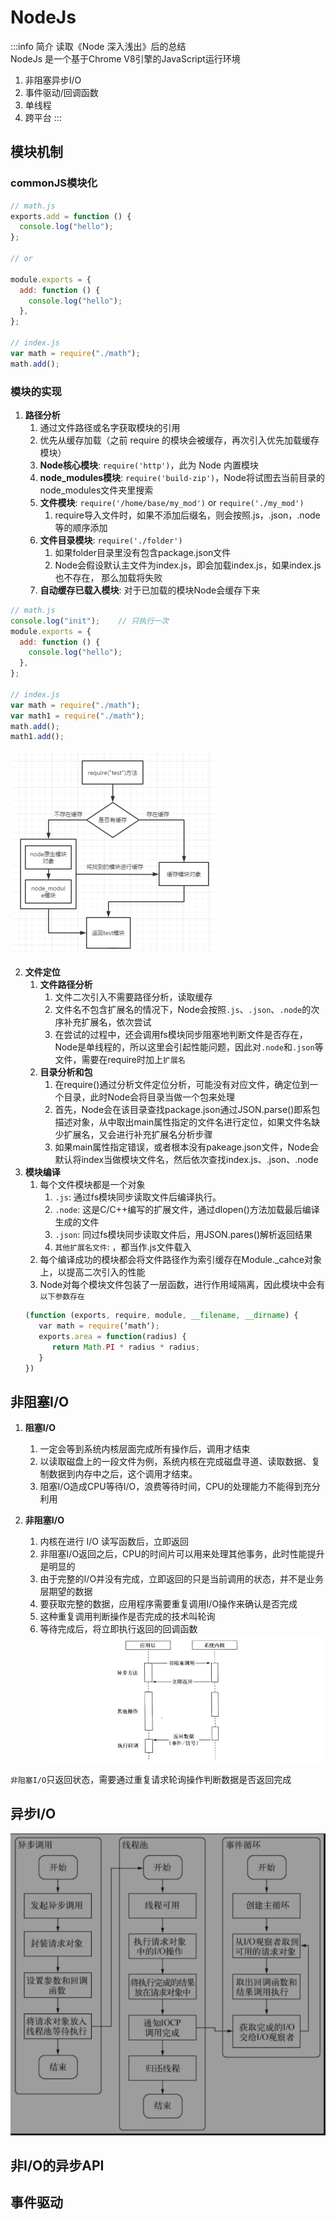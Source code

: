 # NodeJs

:::info 简介
读取《Node 深入浅出》后的总结  
NodeJs 是一个基于Chrome V8引擎的JavaScript运行环境
1. 非阻塞异步I/O
2. 事件驱动/回调函数
3. 单线程
4. 跨平台
:::

## 模块机制
### commonJS模块化
```js
// math.js
exports.add = function () {
  console.log("hello");
};

// or

module.exports = {
  add: function () {
    console.log("hello");
  },
};

// index.js
var math = require("./math");
math.add();
```
### 模块的实现
1. **路径分析**
   1. 通过文件路径或名字获取模块的引用
   2. 优先从缓存加载（之前 require 的模块会被缓存，再次引入优先加载缓存模块）
   3. **Node核心模块**: `require('http')`，此为 Node 内置模块
   4. **node_modules模块**: `require('build-zip')`，Node将试图去当前目录的node_modules文件夹里搜索
   5. **文件模块**: `require('/home/base/my_mod')` or `require('./my_mod')`
      1. require导入文件时，如果不添加后缀名，则会按照.js，.json，.node等的顺序添加
   6. **文件目录模块**: `require('./folder')`
      1. 如果folder目录里没有包含package.json文件
      2. Node会假设默认主文件为index.js，即会加载index.js，如果index.js也不存在， 那么加载将失败
   7. **自动缓存已载入模块**: 对于已加载的模块Node会缓存下来
```js
// math.js
console.log("init");    // 只执行一次
module.exports = {
  add: function () {
    console.log("hello");
  },
};

// index.js
var math = require("./math");
var math1 = require("./math");
math.add();
math1.add();
```
![o.png](./assets/node_module_cache.png)


2. **文件定位**
   1. **文件路径分析**
      1. 文件二次引入不需要路径分析，读取缓存
      2. 文件名不包含扩展名的情况下，Node会按照`.js`、`.json`、`.node`的次序补充扩展名，依次尝试
      3. 在尝试的过程中，还会调用fs模块同步阻塞地判断文件是否存在，Node是单线程的，所以这里会引起性能问题，因此对`.node`和`.json`等文件，需要在require时加上`扩展名`
   2. **目录分析和包**
      1. 在require()通过分析文件定位分析，可能没有对应文件，确定位到一个目录，此时Node会将目录当做一个包来处理
      2. 首先，Node会在该目录查找package.json通过JSON.parse()即系包描述对象，从中取出main属性指定的文件名进行定位，如果文件名缺少扩展名，又会进行补充扩展名分析步骤
      3. 如果main属性指定错误，或者根本没有pakeage.json文件，Node会默认将index当做模块文件名，然后依次查找index.js、.json、.node
3. **模块编译**
   1. 每个文件模块都是一个对象
      1. `.js`: 通过fs模块同步读取文件后编译执行。
      2. `.node`: 这是C/C++编写的扩展文件，通过dlopen()方法加载最后编译生成的文件
      3. `.json`: 同过fs模块同步读取文件后，用JSON.pares()解析返回结果
      4. `其他扩展名文件`: ，都当作.js文件载入
   2. 每个编译成功的模块都会将文件路径作为索引缓存在Module._cahce对象上，以提高二次引入的性能
    3. Node对每个模块文件包装了一层函数，进行作用域隔离，因此模块中会有`以下参数存在`
    ```js
    (function (exports, require, module, __filename, __dirname) {
       var math = require(‘math‘);
       exports.area = function(radius) {
          return Math.PI * radius * radius;
       }
    })
    ```
## 非阻塞I/O
1. **阻塞I/O**
   1. 一定会等到系统内核层面完成所有操作后，调用才结束
   2. 以读取磁盘上的一段文件为例，系统内核在完成磁盘寻道、读取数据、复制数据到内存中之后，这个调用才结束。
   3. 阻塞I/O造成CPU等待I/O，浪费等待时间，CPU的处理能力不能得到充分利用

2. **非阻塞I/O**
   1. 内核在进行 I/O 读写函数后，立即返回
   2. 非阻塞I/O返回之后，CPU的时间片可以用来处理其他事务，此时性能提升是明显的
   3. 由于完整的I/O并没有完成，立即返回的只是当前调用的状态，并不是业务层期望的数据
   4. 要获取完整的数据，应用程序需要重复调用I/O操作来确认是否完成
   5. 这种重复调用判断操作是否完成的技术叫轮询
   6. 等待完成后，将立即执行返回的回调函数
    ![o.png](./assets/continue_io.png)

`非阻塞I/O`只返回状态，需要通过重复请求轮询操作判断数据是否返回完成
## 异步I/O
![o.png](./assets/async.png)

## 非I/O的异步API
## 事件驱动